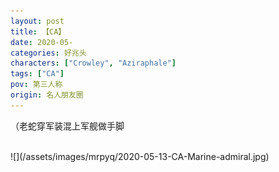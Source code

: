 ```yaml
---
layout: post
title: 【CA】
date: 2020-05-
categories: 好兆头
characters: ["Crowley", "Aziraphale"]
tags: ["CA"]
pov: 第三人称
origin: 名人朋友圈
---
```


（老蛇穿军装混上军舰做手脚

<br>
![](/assets/images/mrpyq/2020-05-13-CA-Marine-admiral.jpg)
